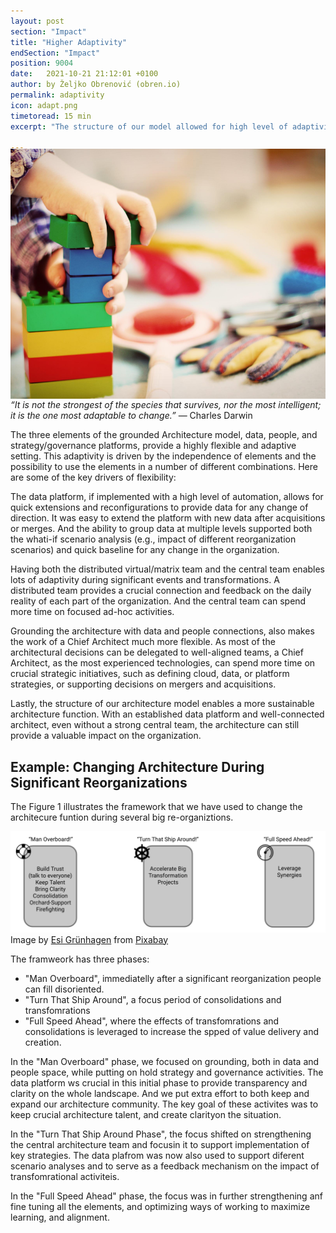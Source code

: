 ```yaml
---
layout: post
section: "Impact"
title: "Higher Adaptivity"
endSection: "Impact"
position: 9004
date:   2021-10-21 21:12:01 +0100
author: by Željko Obrenović (obren.io)
permalink: adaptivity
icon: adapt.png
timetoread: 15 min
excerpt: "The structure of our model allowed for high level of adaptivity of the architecture function, needed in fast changing organizations."

---
```

<img style="margin-top: -20px; width: 100%; height: 400px; object-fit: cover" 
     src="assets/images/arch/child-1864718_1920.jpg">
<div style="font-size: 70%; margin-top: -16px; color: grey; margin-bottom: 12px">
</div>

*“It is not the strongest of the species that survives, nor the most intelligent; it is the one most adaptable to change.”* — Charles Darwin


The three elements of the grounded Architecture model, data, people, and strategy/governance platforms, provide a highly flexible and adaptive setting. This adaptivity is driven by the independence of elements and the possibility to use the elements in a number of different combinations. Here are some of the key drivers of flexibility:

The data platform, if implemented with a high level of automation, allows for quick extensions and reconfigurations to provide data for any change of direction. It was easy to extend the platform with new data after acquisitions or merges. And the ability to group data at multiple levels supported both the whati-if scenario analysis (e.g., impact of different reorganization scenarios) and quick baseline for any change in the organization.

Having both the distributed virtual/matrix team and the central team enables lots of adaptivity during significant events and transformations. A distributed team provides a crucial connection and feedback on the daily reality of each part of the organization. And the central team can spend more time on focused ad-hoc activities.

Grounding the architecture with data and people connections, also makes the work of a Chief Architect much more flexible. As most of the architectural decisions can be delegated to well-aligned teams,  a Chief Architect, as the most experienced technologies, can spend more time on crucial strategic initiatives, such as defining cloud, data, or platform strategies, or supporting decisions on mergers and acquisitions.

Lastly, the structure of our architecture model enables a more sustainable architecture function. With an established data platform and well-connected architect, even without a strong central team, the architecture can still provide a valuable impact on the organization.

## Example: Changing Architecture During Significant Reorganizations

The Figure 1 illustrates the framework that we have used to change the architecure funtion during several big re-organiztions.  

![](assets/images/org-phases.png)
Image by <a href="https://pixabay.com/users/feeloona-694250/?utm_source=link-attribution&amp;utm_medium=referral&amp;utm_campaign=image&amp;utm_content=1864718">Esi Grünhagen</a> from <a href="https://pixabay.com/?utm_source=link-attribution&amp;utm_medium=referral&amp;utm_campaign=image&amp;utm_content=1864718">Pixabay</a>

The framweork has three phases: 

* "Man Overboard", immediatelly after a significant reorganization people can fill disoriented.
* "Turn That Ship Around", a focus period of consolidations and transfomrations
* "Full Speed Ahead", where the effects of transfomrations and consolidations is leveraged to increase the spped of value delivery and creation.

In the "Man Overboard" phase, we focused on grounding, both in data and people space, while putting on hold strategy and governance activities. The data platform ws crucial in this initial phase to provide transparency and clarity on the whole landscape. And we put extra effort to both keep and expand our architecture community. The key goal of these activites was to keep crucial architecture talent, and create clarityon the situation.

In the "Turn That Ship Around Phase", the focus shifted on strengthening the central architecture team and focusin it to support implementation of key strategies. The data plafrom was now also used to support diferent scenario analyses and to serve as a feedback mechanism on the impact of transfomrational activiteis.

In the "Full Speed Ahead" phase, the focus was in further strengthening anf fine tuning all the elements, and optimizing ways of working to maximize learning, and alignment.
